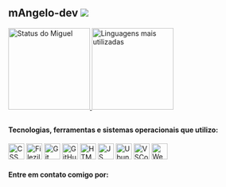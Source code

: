 ## mAngelo-dev <img src="https://u3r3f6s2.rocketcdn.me/wp-content/uploads/2020/12/main_logo-e1621602371409.png">

<div>
    <a href="https://github.com/mAngelo-dev">
        <img height="164em" src="https://github-readme-stats.vercel.app/api?username=mAngelo-dev&count_private=true&show_icons=true&include_all_commits=true&theme=react&custom_title=Meu%20status%20no%20GitHub%0A%0A" alt="Status do Miguel"/>
        <img height="164em" src="https://github-readme-stats.vercel.app/api/top-langs/?username=mAngelo-dev&layout=compact&theme=react&card_width=244&custom_title=Linguagens" alt="Linguagens mais utilizadas">
    </a>
</div>

## 

#### Tecnologias, ferramentas e sistemas operacionais que utilizo:
<div style="display: inline-block" > 
    <img width="32px" src="https://cdn.jsdelivr.net/gh/devicons/devicon/icons/css3/css3-original.svg" alt="CSS" />
    <img width="32px" src="https://cdn.jsdelivr.net/gh/devicons/devicon/icons/filezilla/filezilla-plain.svg" alt="Filezilla"/> 
    <img width="32px" src="https://cdn.jsdelivr.net/gh/devicons/devicon/icons/git/git-original.svg" alt="Git" />
    <img width="32px" src="https://cdn.jsdelivr.net/gh/devicons/devicon/icons/github/github-original.svg" alt="GitHub"/>
    <img width="32px" src="https://cdn.jsdelivr.net/gh/devicons/devicon/icons/html5/html5-original.svg" alt="HTML"/>
    <img width="32px" src="https://cdn.jsdelivr.net/gh/devicons/devicon/icons/javascript/javascript-original.svg" alt="JS"/>
    <img width="32px" src="https://cdn.jsdelivr.net/gh/devicons/devicon/icons/ubuntu/ubuntu-plain.svg" alt="Ubuntu"/>
    <img width="32px" src="https://cdn.jsdelivr.net/gh/devicons/devicon/icons/visualstudio/visualstudio-plain.svg" alt="VSCode" />
    <img width="32px" src="https://cdn.jsdelivr.net/gh/devicons/devicon/icons/webstorm/webstorm-original.svg" alt="WebStorm" />
</div>

#### Entre em contato comigo por:




